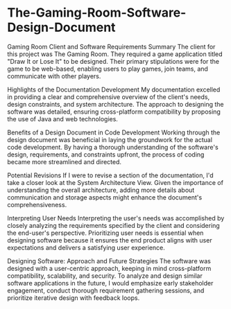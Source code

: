 # The-Gaming-Room-Software-Design-Document
Gaming Room Client and Software Requirements Summary
The client for this project was The Gaming Room. They required a game application titled "Draw It or Lose It" to be designed. Their primary stipulations were for the game to be web-based, enabling users to play games, join teams, and communicate with other players.

Highlights of the Documentation Development
My documentation excelled in providing a clear and comprehensive overview of the client's needs, design constraints, and system architecture. The approach to designing the software was detailed, ensuring cross-platform compatibility by proposing the use of Java and web technologies.

Benefits of a Design Document in Code Development
Working through the design document was beneficial in laying the groundwork for the actual code development. By having a thorough understanding of the software's design, requirements, and constraints upfront, the process of coding became more streamlined and directed.

Potential Revisions
If I were to revise a section of the documentation, I'd take a closer look at the System Architecture View. Given the importance of understanding the overall architecture, adding more details about communication and storage aspects might enhance the document's comprehensiveness.

Interpreting User Needs
Interpreting the user's needs was accomplished by closely analyzing the requirements specified by the client and considering the end-user's perspective. Prioritizing user needs is essential when designing software because it ensures the end product aligns with user expectations and delivers a satisfying user experience.

Designing Software: Approach and Future Strategies
The software was designed with a user-centric approach, keeping in mind cross-platform compatibility, scalability, and security. To analyze and design similar software applications in the future, I would emphasize early stakeholder engagement, conduct thorough requirement gathering sessions, and prioritize iterative design with feedback loops.

